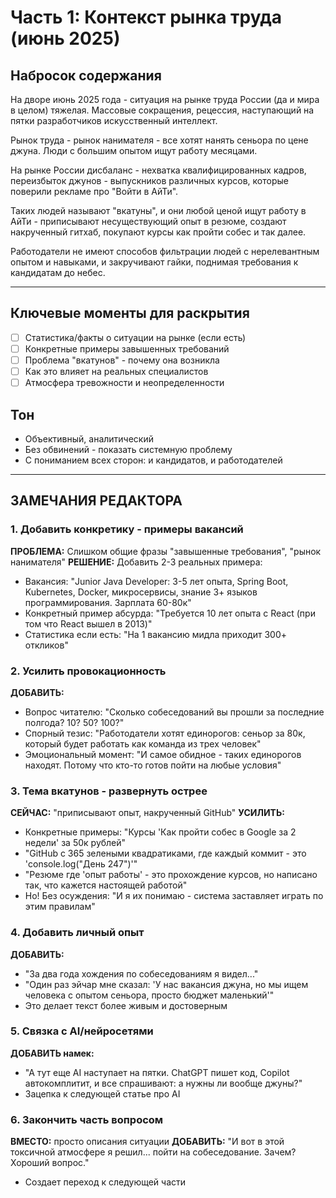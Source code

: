 # Часть 1: Контекст рынка труда (июнь 2025)

## Набросок содержания

На дворе июнь 2025 года - ситуация на рынке труда России (да и мира в целом) тяжелая. Массовые сокращения, рецессия, наступающий на пятки разработчиков искусственный интеллект.

Рынок труда - рынок нанимателя - все хотят нанять сеньора по цене джуна. Люди с большим опытом ищут работу месяцами.

На рынке России дисбаланс - нехватка квалифицированных кадров, переизбыток джунов - выпускников различных курсов, которые поверили рекламе про "Войти в АйТи".

Таких людей называют "вкатуны", и они любой ценой ищут работу в АйТи - приписывают несуществующий опыт в резюме, создают накрученный гитхаб, покупают курсы как пройти собес и так далее.

Работодатели не имеют способов фильтрации людей с нерелевантным опытом и навыками, и закручивают гайки, поднимая требования к кандидатам до небес.

---

## Ключевые моменты для раскрытия

- [ ] Статистика/факты о ситуации на рынке (если есть)
- [ ] Конкретные примеры завышенных требований
- [ ] Проблема "вкатунов" - почему она возникла
- [ ] Как это влияет на реальных специалистов
- [ ] Атмосфера тревожности и неопределенности

## Тон

- Объективный, аналитический
- Без обвинений - показать системную проблему
- С пониманием всех сторон: и кандидатов, и работодателей

---

## ЗАМЕЧАНИЯ РЕДАКТОРА

### 1. Добавить конкретику - примеры вакансий
**ПРОБЛЕМА:** Слишком общие фразы "завышенные требования", "рынок нанимателя"
**РЕШЕНИЕ:** Добавить 2-3 реальных примера:
- Вакансия: "Junior Java Developer: 3-5 лет опыта, Spring Boot, Kubernetes, Docker, микросервисы, знание 3+ языков программирования. Зарплата 60-80к"
- Конкретный пример абсурда: "Требуется 10 лет опыта с React (при том что React вышел в 2013)"
- Статистика если есть: "На 1 вакансию мидла приходит 300+ откликов"

### 2. Усилить провокационность
**ДОБАВИТЬ:**
- Вопрос читателю: "Сколько собеседований вы прошли за последние полгода? 10? 50? 100?"
- Спорный тезис: "Работодатели хотят единорогов: сеньор за 80к, который будет работать как команда из трех человек"
- Эмоциональный момент: "И самое обидное - таких единорогов находят. Потому что кто-то готов пойти на любые условия"

### 3. Тема вкатунов - развернуть острее
**СЕЙЧАС:** "приписывают опыт, накрученный GitHub"
**УСИЛИТЬ:**
- Конкретные примеры: "Курсы 'Как пройти собес в Google за 2 недели' за 50к рублей"
- "GitHub с 365 зелеными квадратиками, где каждый коммит - это 'console.log("День 247")'"
- "Резюме где 'опыт работы' - это прохождение курсов, но написано так, что кажется настоящей работой"
- Но! Без осуждения: "И я их понимаю - система заставляет играть по этим правилам"

### 4. Добавить личный опыт
**ДОБАВИТЬ:**
- "За два года хождения по собеседованиям я видел..."
- "Один раз эйчар мне сказал: 'У нас вакансия джуна, но мы ищем человека с опытом сеньора, просто бюджет маленький'"
- Это делает текст более живым и достоверным

### 5. Связка с AI/нейросетями
**ДОБАВИТЬ намек:**
- "А тут еще AI наступает на пятки. ChatGPT пишет код, Copilot автокомплитит, и все спрашивают: а нужны ли вообще джуны?"
- Зацепка к следующей статье про AI

### 6. Закончить часть вопросом
**ВМЕСТО:** просто описания ситуации
**ДОБАВИТЬ:** "И вот в этой токсичной атмосфере я решил... пойти на собеседование. Зачем? Хороший вопрос."
- Создает переход к следующей части
